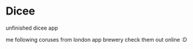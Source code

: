 # Dicee
unfinished dicee app 

me following coruses from london app brewery check them out online :D 
